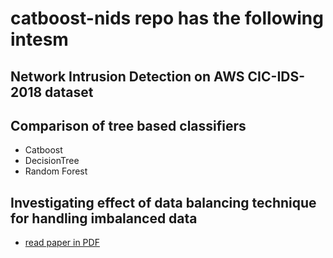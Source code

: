 # catboost-nids repo has the following intesm
## Network Intrusion Detection on AWS CIC-IDS-2018 dataset
## Comparison of tree based classifiers
  - Catboost 
  - DecisionTree 
  - Random Forest
## Investigating effect of data balancing technique for handling imbalanced data
  - [read paper in PDF](https://github.com/Jumabek/catboost-nids/blob/main/NIDS.pdf) 
